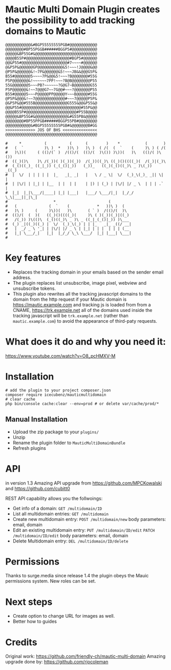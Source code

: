 # Mautic Multi Domain Plugin creates the possibility to add tracking domains to Mautic

```shell
@@@@@@@@@@@&#BGP55555555PGB#@@@@@@@@@@@@
@@@@@@@@#BP55PGGB######BGGP5#@@@@@@@@@@@
@@@@@&BP55G#&@@@@@@@@@@@@@@@@@@@@@@@@@@@
@@@@B55P#@@@@@@@@@@@@@@@@@@@#BGP5#@@@@@@
@@&P55#@@@@@@@@@@@@@@@@@@@@#7~~~~#@@@@@@
@&P5P&@@@@@@GP@@@@@@@@@@@&5!~~~!J@@@@&@@
@P5P&@@@@@@&!~7P&@@@@@@&5!~~~JB&&@@@G5P&
B55#@@@@@@@5~~~~7P&@@&5!~~~?B@@@@@@@#55G
P5P@@@@@@@&!~~~~~~7PP!~~~?B@B@@@@@@@@P55
55G@@@@@@@5~~~PB?~~~~~~?G@G7~B@@@@@@@G55
P5P@@@@@@&!~~7@@@G7~~7G@@#~~~?@@@@@@@P55
B55#@@@@@5~~~P@@@@@PP@@@@@Y~~~B@@@@@#55G
@P5P&@@@&!~~7@@@@@@@@@@@@@#~~~7@@@@@P5P&
@&P5P&@@#555B@@@@@@@@@@@@@@G555&@@&P55&@
@@&P55#@@@@@@@@@@@@@@@@@@@@@@@@@@#55P&@@
@@@@B55P#@@@@@@@@@@@@@@@@@@@@@@#P55B@@@@
@@@@@&BP55G#&@@@@@@@@@@@@@@&#G55PB&@@@@@
@@@@@@@@#BP55PPGB######BGGP55PB#@@@@@@@@
@@@@@@@@@@@&#BGP55555555PGB#&@@@@@@@B#GG
>>>>>>>>>>>>> JOS OF BHS <<<<<<<<<<<<<<<
@@@@@@@@@@@@@@@@@@@@@@@@@@@@@@@@@@@@@@@@

#     *          (          (      (        )    *           (       )  
#   (  `         )\ )  *   ))\ )   )\ )  ( /(  (  `    (     )\ ) ( /(  
#   )\))(     ( (()/(` )  /(()/(  (()/(  )\()) )\))(   )\   (()/( )\()) 
#  ((_)()\    )\ /(_))( )(_))(_))  /(_))((_)\ ((_)()((((_)(  /(_)|(_)\  
#  (_()((_)_ ((_|_)) (_(_()|_))   (_))_   ((_)(_()((_)\ _ )\(_))  _((_) 
#  |  \/  | | | | |  |_   _|_ _|   |   \ / _ \|  \/  (_)_\(_)_ _|| \| | 
#  | |\/| | |_| | |__  | |  | |    | |) | (_) | |\/| |/ _ \  | | | .` | 
#  |_|  |_|\___/|____| |_| |___|   |___/ \___/|_|  |_/_/ \_\|___||_|\_| 
#                    *                       (                          
#   (              (  `    (            *   ))\ )  (                    
#   )\ )     (     )\))(   )\       ( ` )  /(()/(  )\                   
#  (()/(  (  )(   ((_)()((((_)(     )\ ( )(_))(_)|((_)                  
#   /(_)) )\(()\  (_()((_)\ _ )\ _ ((_|_(_()|_)) )\___                  
#  (_) _|((_)((_) |  \/  (_)_\(_) | | |_   _|_ _((/ __|                 
#   |  _/ _ \ '_| | |\/| |/ _ \ | |_| | | |  | | | (__                  
#   |_| \___/_|   |_|  |_/_/ \_\ \___/  |_| |___| \___|                 
#                                                                       

```

# Key features

- Replaces the tracking domain in your emails based on the sender email address.
- The plugin replaces list unsubscribe, image pixel, webview and unsubscribe tokens.
- This plugin also rewrites all the tracking javascript domains to the domain from the http request
if your Mautic domain is https://mautic.example.com and tracking js is loaded from from a CNAME, https://trk.example.net all of the domains used inside the tracking javascript will be `trk.example.net` (rather than `mautic.example.com`) to avoid the appearance of third-paty requests.

# What does it do and why you need it:
https://www.youtube.com/watch?v=O8_pcHMXV-M


# Installation

```shell
# add the plugin to your project composer.json
composer require icecubenz/mauticmultidomain
# clear cache
php bin/console cache:clear --env=prod # or delete var/cache/prod/*
```

## Manual Installation

* Upload the zip package to your `plugins/`
* Unzip
* Rename the plugin folder to `MauticMultiDomainBundle`
* Refresh plugins

# API
in version 1.3 Amazing API upgrade from
https://github.com/MPCKowalski and https://github.com/cubitt0

REST API capability allows you the follwoings:

- Get info of a domain:
`GET /multidomain/ID`
- List all multidomain entries:
`GET /multidomain`
- Create new multidomain entry:
`POST /multidomain/new`
body parameters: email, domain
- Edit an existing multidomain entry:
`PUT /multidomain/ID/edit`
`PATCH /multidomain/ID/edit`
body parameters: email, domain
- Delete Multidomain entry:
`DEL /multidomain/ID/delete`

# Permissions
Thanks to surge.media since release 1.4 the plugin obeys the Mauic permissions system.
New roles can be set.

# Next steps

- Create option to change URL for images as well.
- Better how to guides

# Credits

Original work: https://github.com/friendly-ch/mautic-multi-domain
Amazing upgrade done by: https://github.com/rjocoleman
